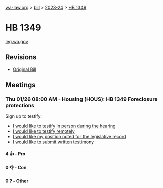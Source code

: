 [wa-law.org](/) > [bill](/bill/) > [2023-24](/bill/2023-24/) > [HB 1349](/bill/2023-24/hb/1349/)

# HB 1349
[leg.wa.gov](https://app.leg.wa.gov/billsummary?BillNumber=1349&Year=2023&Initiative=false)

## Revisions
* [Original Bill](1/)

## Meetings
### Thu 01/26 08:00 AM - Housing (HOUS): HB 1349 Foreclosure protections
Sign up to testify:
* [I would like to testify in person during the hearing](https://app.leg.wa.gov/csi/Testifier/Add?chamber=House&mId=30525&aId=149744&caId=20678&tId=1)
* [I would like to testify remotely](https://app.leg.wa.gov/csi/Testifier/Add?chamber=House&mId=30525&aId=149744&caId=20678&tId=2)
* [I would like my position noted for the legislative record](https://app.leg.wa.gov/csi/Testifier/Add?chamber=House&mId=30525&aId=149744&caId=20678&tId=3)
* [I would like to submit written testimony](https://app.leg.wa.gov/csi/Testifier/Add?chamber=House&mId=30525&aId=149744&caId=20678&tId=4)

#### 4 👍 - Pro

#### 0 👎 - Con

#### 0 ❓ - Other
